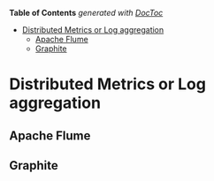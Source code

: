**Table of Contents**  *generated with [DocToc](http://doctoc.herokuapp.com/)*

- [Distributed Metrics or Log aggregation](#distributed-metrics-or-log-aggregation)
	- [Apache Flume](#apache-flume)
	- [Graphite](#graphite)

Distributed Metrics or Log aggregation
======================================

Apache Flume
------------

Graphite
--------